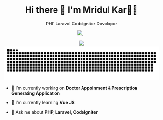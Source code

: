 <h1 align='center'>
  Hi there 👋 I'm Mridul Kar👨‍💻
</h1>

<p align='center'>
  PHP Laravel Codeigniter Developer
</p>

<p align='center'>
 
  <a href="https://www.linkedin.com/in/themridulkar">
    <img src="https://img.shields.io/badge/LinkedIn-0077B5?style=for-the-badge&logo=linkedin&logoColor=white" />        
  </a>&nbsp;&nbsp;
  
</p>

<p align='center'>
<picture>
<img src="https://github-readme-stats.vercel.app/api?username=hxu296&show_icons=true&count_private=true" />
</picture>

<picture>
<img src="https://raw.githubusercontent.com/hxu296/hxu296/output/github-contribution-grid-snake.svg" />
</picture>
</p>

- 🔭 I’m currently working on **Doctor Appoinment & Prescription Generating Application**

- 🌱 I’m currently learning **Vue JS**

- 💬 Ask me about **PHP, Laravel, CodeIgniter**

<!--
**hxu296/hxu296** is a ✨ _special_ ✨ repository because its `README.md` (this file) appears on your GitHub profile.

Here are some ideas to get you started:

- 🔭 I’m currently working on ...
- 🌱 I’m currently learning ...
- 👯 I’m looking to collaborate on ...
- 🤔 I’m looking for help with ...
- 💬 Ask me about ...
- 📫 How to reach me: ...
- 😄 Pronouns: ...
- ⚡ Fun fact: ...
-->

